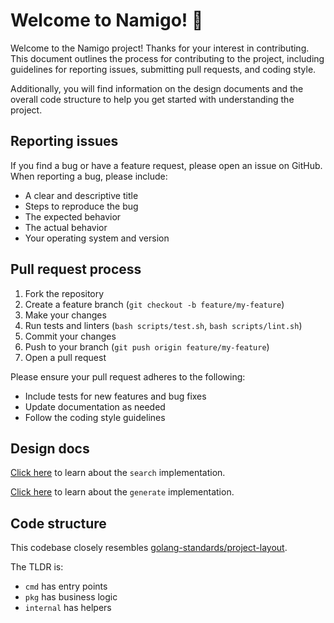 # Welcome to Namigo! 🐶

Welcome to the Namigo project! Thanks for your interest in contributing.
This document outlines the process for contributing to the project, including
guidelines for reporting issues, submitting pull requests, and coding style.

Additionally, you will find information on the design documents and the overall
code structure to help you get started with understanding the project.

## Reporting issues

If you find a bug or have a feature request, please open an issue on GitHub. When reporting a bug, please include:

* A clear and descriptive title
* Steps to reproduce the bug
* The expected behavior
* The actual behavior
* Your operating system and version

## Pull request process

1.  Fork the repository
2.  Create a feature branch (`git checkout -b feature/my-feature`)
3.  Make your changes
4.  Run tests and linters (`bash scripts/test.sh`, `bash scripts/lint.sh`)
5.  Commit your changes
6.  Push to your branch (`git push origin feature/my-feature`)
7.  Open a pull request

Please ensure your pull request adheres to the following:

* Include tests for new features and bug fixes
* Update documentation as needed
* Follow the coding style guidelines

## Design docs

[Click here](docs/search_approach.md) to learn about the `search` implementation.

[Click here](docs/generate_approach.md) to learn about the `generate` implementation.

## Code structure

This codebase closely resembles [golang-standards/project-layout](https://github.com/golang-standards/project-layout).

The TLDR is:

- `cmd` has entry points
- `pkg` has business logic
- `internal` has helpers
